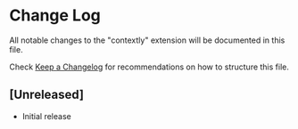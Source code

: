 # Change Log

All notable changes to the "contextly" extension will be documented in this file.

Check [Keep a Changelog](http://keepachangelog.com/) for recommendations on how to structure this file.

## [Unreleased]

- Initial release